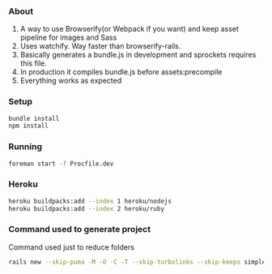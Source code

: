 ### About
1. A way to use Browserify(or Webpack if you want) and keep asset pipeline for images and Sass
2. Uses watchify.  Way faster than browserify-rails.
3. Basically generates a bundle.js in development and sprockets requires this file.  
4. In production it compiles bundle.js before assets:precompile
5. Everything works as expected

### Setup
```sh
bundle install
npm install
```

### Running
```sh
foreman start -f Procfile.dev 
```

### Heroku
```sh
heroku buildpacks:add --index 1 heroku/nodejs
heroku buildpacks:add --index 2 heroku/ruby
```


### Command used to generate project

Command used just to reduce folders
```sh
rails new --skip-puma -M -O -C -T --skip-turbolinks --skip-keeps simple-browserify-rails-with-sprocket
```
